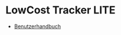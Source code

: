 # LowCost Tracker LITE
<!-- test 
## Header 1
content 
## Header 2
content

* [Demo PDF Manual 1 inside docs](https://github.com/magentabusiness/IoT-Solutions/blob/master/docs/product1/dummy.pdf ':ignore')
* [Demo PDF Manual 2 outside docs](https://github.com/magentabusiness/IoT-Solutions/blob/master/product2/dummy.pdf ':ignore')
* [Demo PDF Manual 2 outside docs](https://github.com/magentabusiness/IoT-Solutions/blob/master/product2/dummy.pdf ':ignore')

-->
* [Benutzerhandbuch](LowCost_Tracker/LowCost_Tracker_LITE_Benutzerhandbuch.pdf ':ignore')  

